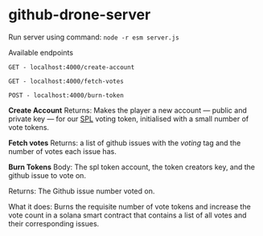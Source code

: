 # github-drone-server

Run server using command:
`node -r esm server.js`

Available endpoints
```
GET - localhost:4000/create-account

GET - localhost:4000/fetch-votes

POST - localhost:4000/burn-token
```

**Create Account**
Returns: Makes the player a new account — public and private key — for our [SPL](https://spl.solana.com/token) voting token, initialised with a small number of vote tokens.



**Fetch votes**
Returns: a list of github issues with the *voting* tag and the number of votes each issue has.

**Burn Tokens**
Body: The spl token account, the token creators key, and the github issue to vote on.

Returns: The Github issue number voted on.

What it does: Burns the requisite number of vote tokens and increase the vote count in a solana smart contract that contains a list of all votes and their corresponding issues.
